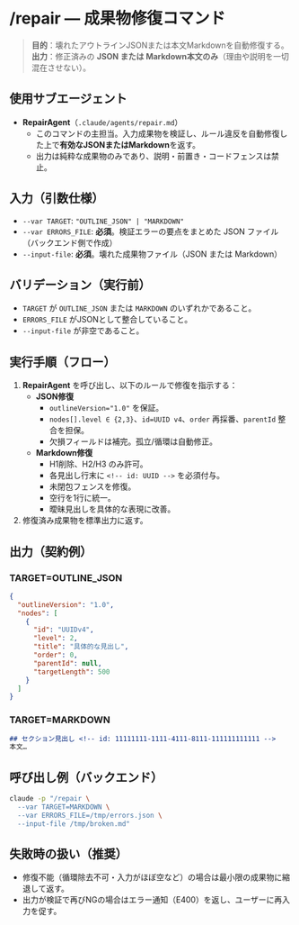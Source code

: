 # /repair — 成果物修復コマンド
>
> **目的**：壊れたアウトラインJSONまたは本文Markdownを自動修復する。
> **出力**：修正済みの **JSON または Markdown本文のみ**（理由や説明を一切混在させない）。

## 使用サブエージェント

- **RepairAgent**（`.claude/agents/repair.md`）
  - このコマンドの主担当。入力成果物を検証し、ルール違反を自動修復した上で**有効なJSONまたはMarkdown**を返す。
  - 出力は純粋な成果物のみであり、説明・前置き・コードフェンスは禁止。

## 入力（引数仕様）

- `--var TARGET`: `"OUTLINE_JSON" | "MARKDOWN"`
- `--var ERRORS_FILE`: **必須**。検証エラーの要点をまとめた JSON ファイル（バックエンド側で作成）
- `--input-file`: **必須**。壊れた成果物ファイル（JSON または Markdown）

## バリデーション（実行前）

- `TARGET` が `OUTLINE_JSON` または `MARKDOWN` のいずれかであること。
- `ERRORS_FILE` がJSONとして整合していること。
- `--input-file` が非空であること。

## 実行手順（フロー）

1. **RepairAgent** を呼び出し、以下のルールで修復を指示する：
   - **JSON修復**
     - `outlineVersion="1.0"` を保証。
     - `nodes[].level ∈ {2,3}`、`id=UUID v4`、`order` 再採番、`parentId` 整合を担保。
     - 欠損フィールドは補完。孤立/循環は自動修正。
   - **Markdown修復**
     - H1削除、H2/H3 のみ許可。
     - 各見出し行末に `<!-- id: UUID -->` を必須付与。
     - 未閉包フェンスを修復。
     - 空行を1行に統一。
     - 曖昧見出しを具体的な表現に改善。
2. 修復済み成果物を標準出力に返す。

## 出力（契約例）

### TARGET=OUTLINE_JSON

```json
{
  "outlineVersion": "1.0",
  "nodes": [
    {
      "id": "UUIDv4",
      "level": 2,
      "title": "具体的な見出し",
      "order": 0,
      "parentId": null,
      "targetLength": 500
    }
  ]
}
```

### TARGET=MARKDOWN

```markdown
## セクション見出し <!-- id: 11111111-1111-4111-8111-111111111111 -->
本文…
```

## 呼び出し例（バックエンド）

```bash
claude -p "/repair \
  --var TARGET=MARKDOWN \
  --var ERRORS_FILE=/tmp/errors.json \
  --input-file /tmp/broken.md"
```

## 失敗時の扱い（推奨）

- 修復不能（循環除去不可・入力がほぼ空など）の場合は最小限の成果物に縮退して返す。
- 出力が検証で再びNGの場合はエラー通知（E400）を返し、ユーザーに再入力を促す。
